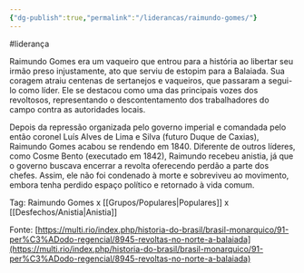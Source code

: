 ```yaml
---
{"dg-publish":true,"permalink":"/liderancas/raimundo-gomes/"}
---
```


#liderança 

Raimundo Gomes era um vaqueiro que entrou para a história ao libertar seu irmão preso injustamente, ato que serviu de estopim para a Balaiada. Sua coragem atraiu centenas de sertanejos e vaqueiros, que passaram a segui-lo como líder. Ele se destacou como uma das principais vozes dos revoltosos, representando o descontentamento dos trabalhadores do campo contra as autoridades locais.

Depois da repressão organizada pelo governo imperial e comandada pelo então coronel Luís Alves de Lima e Silva (futuro Duque de Caxias), Raimundo Gomes acabou se rendendo em 1840. Diferente de outros líderes, como Cosme Bento (executado em 1842), Raimundo recebeu anistia, já que o governo buscava encerrar a revolta oferecendo perdão a parte dos chefes. Assim, ele não foi condenado à morte e sobreviveu ao movimento, embora tenha perdido espaço político e retornado à vida comum.

Tag: Raimundo Gomes x [[Grupos/Populares\|Populares]] x [[Desfechos/Anistia\|Anistia]]

Fonte: [https://multi.rio/index.php/historia-do-brasil/brasil-monarquico/91-per%C3%ADodo-regencial/8945-revoltas-no-norte-a-balaiada](https://multi.rio/index.php/historia-do-brasil/brasil-monarquico/91-per%C3%ADodo-regencial/8945-revoltas-no-norte-a-balaiada)